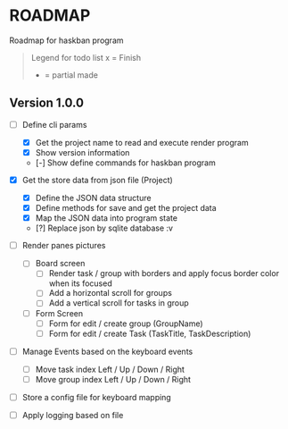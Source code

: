 # ROADMAP 
Roadmap for haskban program 

> Legend for todo list
> x = Finish
> - = partial made

## Version 1.0.0 
  - [ ] Define cli params
    - [x] Get the project name to read and execute render program
    - [x] Show version information
    - [-] Show define commands for haskban program
  
  - [x] Get the store data from json file (Project)
    - [x] Define the JSON data structure
    - [x] Define methods for save and get the project data
    - [x] Map the JSON data into program state 
    - [?] Replace json by sqlite database :v
  
  - [ ] Render panes pictures
    - [ ] Board screen
      - [ ]  Render task / group with borders and apply focus border color when its focused
      - [ ]  Add a horizontal scroll for groups  
      - [ ]  Add a vertical scroll for tasks in group
    - [ ] Form Screen
      - [ ] Form for edit / create group (GroupName)
      - [ ] Form for edit / create Task (TaskTitle, TaskDescription)
  
  - [ ] Manage Events based on the keyboard events
    - [ ]  Move task index Left / Up / Down / Right
    - [ ]  Move group index Left / Up / Down / Right
  
  - [ ] Store a config file for keyboard mapping
  - [ ] Apply logging based on file
